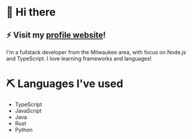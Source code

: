 # 👋 Hi there 
## ⚡ Visit my [profile website](https://c43721.github.io/)!

<!--
**c43721/c43721** is a ✨ _special_ ✨ repository because its `README.md` (this file) appears on your GitHub profile.

Here are some ideas to get you started:

- 🔭 I’m currently working on ...
- 🌱 I’m currently learning ...
- 👯 I’m looking to collaborate on ...
- 🤔 I’m looking for help with ...
- 💬 Ask me about ...
- 📫 How to reach me: ...
- 😄 Pronouns: ...
- ⚡ Fun fact: ...
-->

I'm a fullstack developer from the Milwaukee area, with focus on Node.js and TypeScript. I love learning frameworks and languages!

# ⛏️ Languages I've used
- TypeScript
- JavaScript
- Java
- Rust
- Python
